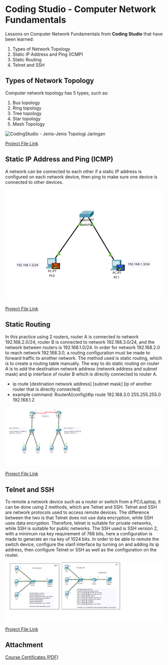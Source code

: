 # Coding Studio - Computer Network Fundamentals
Lessons on Computer Network Fundamentals from **Coding Studio** that have been learned:
1. Types of Network Topology
2. Static IP Address and Ping (ICMP)
3. Static Routing
4. Telnet and SSH

## Types of Network Topology
Computer network topology has 5 types, such as:
1. Bus topology
2. Ring topology
3. Tree topology
4. Star topology
5. Mesh Topology

![CodingStudio - Jenis-Jenis Topologi Jaringan]()

[Project File Link](https://github.com/eightball270/CodingStudio-ComputerNetworkFundamentals/blob/main/CodingStudio%20-%20Jenis-Jenis%20Topologi%20Jaringan.pkt)

## Static IP Address and Ping (ICMP)
A network can be connected to each other if a static IP address is configured on each network device, then ping to make sure one device is connected to other devices.

![CodingStudio - Static IP dan ICMP (Pinging)](https://github.com/eightball270/CodingStudio-ComputerNetworkFundamentals/blob/main/CodingStudio%20-%20Static%20IP%20dan%20ICMP%20(Pinging).png)

[Project File Link](https://github.com/eightball270/CodingStudio-ComputerNetworkFundamentals/blob/main/CodingStudio%20-%20Static%20IP%20dan%20ICMP%20(Pinging).pkt)

## Static Routing
In this practice using 2 routers, router A is connected to network 192.168.2.0/24, router B is connected to network 192.168.3.0/24, and the network between routers is 192.168.1.0/24. In order for network 192.168.2.0 to reach network 192.168.3.0, a routing configuration must be made to forward traffic to another network. The method used is static routing, which is to create a routing table manually. The way to do static routing on router A is to add the destination network address (network address and subnet mask) and ip interface of router B which is directly connected to router A.
- ip route [destination network address] [subnet mask] [ip of another router that is directly connected]
- example command: RouterA(config)#ip route 192.168.3.0 255.255.255.0 192.168.1.2

![CodingStudio - Static Routing](https://github.com/eightball270/CodingStudio-ComputerNetworkFundamentals/blob/main/CodingStudio%20-%20Static%20Routing.png)

[Project File Link](https://github.com/eightball270/CodingStudio-ComputerNetworkFundamentals/blob/main/CodingStudio%20-%20Static%20Routing.pkt)

## Telnet and SSH
To remote a network device such as a router or switch from a PC/Laptop, it can be done using 2 methods, which are Telnet and SSH. Telnet and SSH are network protocols used to access remote devices. The difference between the two is that Telnet does not use data encryption, while SSH uses data encryption. Therefore, telnet is suitable for private networks, while SSH is suitable for public networks. The SSH used is SSH version 2, with a minimum rsa key requirement of 768 bits, here a configuration is made to generate an rsa key of 1024 bits. In order to be able to remote the switch device, configure the vlan1 interface by turning on and adding its ip address, then configure Telnet or SSH as well as the configuration on the router.

![CodingStudio - Telnet dan SSH](https://github.com/eightball270/CodingStudio-ComputerNetworkFundamentals/blob/main/CodingStudio%20-%20Telnet%20dan%20SSH.png)

[Project File Link](https://github.com/eightball270/CodingStudio-ComputerNetworkFundamentals/blob/main/CodingStudio%20-%20Telnet%20dan%20SSH.pkt)

## Attachment
[Course Certificates (PDF)](https://github.com/eightball270/CodingStudio-ComputerNetworkFundamentals/blob/main/CodingStudio%20-%20Certificates.pdf)
